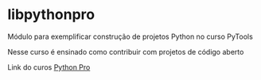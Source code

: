 # libpythonpro
Módulo para exemplificar construção de projetos Python no curso PyTools

Nesse curso é ensinado como contribuir com projetos de código aberto

Link do curos [Python Pro](https://www.python.pro.br)